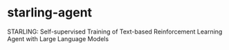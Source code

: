 # starling-agent
STARLING: Self-supervised Training of Text-based Reinforcement Learning Agent with Large Language Models
